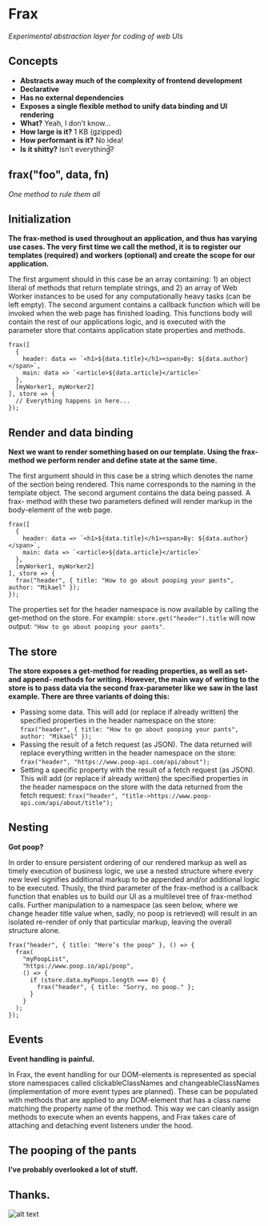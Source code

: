 # Frax
*Experimental abstraction layer for coding of web UIs*

## Concepts
* **Abstracts away much of the complexity of frontend development**
* **Declarative**
* **Has no external dependencies**
* **Exposes a single flexible method to unify data binding and UI rendering**
* **What?** Yeah, I don’t know...
* **How large is it?** 1 KB (gzipped)
* **How performant is it?** No idea!
* **Is it shitty?** Isn’t everythinɠ̴̗͂?

## frax("foo", data, fn)
*One method to rule them all*

## Initialization

**The frax-method is used throughout an application, and thus has varying use cases. The very first time we call the method, it is to register our templates (required) and workers (optional) and create the scope for our application.**

The first argument should in this case be an array containing: 1) an object literal of methods that return template strings, and 2) an array of Web Worker instances to be used for any computationally heavy tasks (can be left empty). The second argument contains a callback function which will be invoked when the web page has finished loading. This functions body will contain the rest of our applications logic, and is executed with the parameter store that contains application state properties and methods.

```
frax([
  {
    header: data => `<h1>${data.title}</h1><span>By: ${data.author}</span>`,
    main: data => `<article>${data.article}</article>`
  },
  [myWorker1, myWorker2]
], store => {
  // Everything happens in here...
});
```

## Render and data binding

**Next we want to render something based on our template. Using the frax-method we perform render and define state at the same time.**

The first argument should in this case be a string which denotes the name of the section being rendered. This name corresponds to the naming in the template object. The second argument contains the data being passed. A frax- method with these two parameters defined will render markup in the body-element of the web page.

```
frax([
  {
    header: data => `<h1>${data.title}</h1><span>By: ${data.author}</span>`,
    main: data => `<article>${data.article}</article>`
  },
  [myWorker1, myWorker2]
], store => {
  frax("header", { title: "How to go about pooping your pants", author: "Mikael" });
});
```

The properties set for the header namespace is now available by calling the get-method on the store.
For example: `store.get("header").title` will now output: `"How to go about pooping your pants"`.

## The store

**The store exposes a get-method for reading properties, as well as set- and append- methods for writing. However, the main way of writing to the store is to pass data via the second frax-parameter like we saw in the last example. There are three variants of doing this:**

* Passing some data. This will add (or replace if already written) the specified properties in the header namespace on the store: `frax("header", { title: "How to go about pooping your pants", author: "Mikael" });`
* Passing the result of a fetch request (as JSON). The data returned will replace everything written in the header namespace on the store: `frax("header", "https://www.poop-api.com/api/about");`
* Setting a specific property with the result of a fetch request (as JSON). This will add (or replace if already written) the specified properties in the header namespace on the store with the data returned from the fetch request: `frax("header", "title->https://www.poop-api.com/api/about/title");`

## Nesting

**Got poop?**

In order to ensure persistent ordering of our rendered markup as well as timely execution of business logic, we use a nested structure where every new level signifies additional markup to be appended and/or additional logic to be executed. Thusly, the third parameter of the frax-method is a callback function that enables us to build our UI as a multilevel tree of frax-method calls. Further manipulation to a namespace (as seen below, where we change header title value when, sadly, no poop is retrieved) will result in an isolated re-render of only that particular markup, leaving the overall structure alone.

```
frax("header", { title: "Here’s the poop" }, () => {
  frax(
    "myPoopList",
    "https://www.poop.io/api/poop", 
    () => {
      if (store.data.myPoops.length === 0) {
        frax("header", { title: "Sorry, no poop." };
      }
    }
  );
});
```

## Events

**Event handling is painful.**

In Frax, the event handling for our DOM-elements is represented as special store namespaces called clickableClassNames and changeableClassNames (implementation of more event types are planned). These can be populated with methods that are applied to any DOM-element that has a class name matching the property name of the method. This way we can cleanly assign methods to execute when an events happens, and Frax takes care of attaching and detaching event listeners under the hood.

## The pooping of the pants

**I’ve probably overlooked a lot of stuff.**

## Thanks.

![alt text](https://upload.wikimedia.org/wikipedia/commons/thumb/5/56/Nellie_Bly-Mad-House-07.png/400px-Nellie_Bly-Mad-House-07.png "Got poop?")
